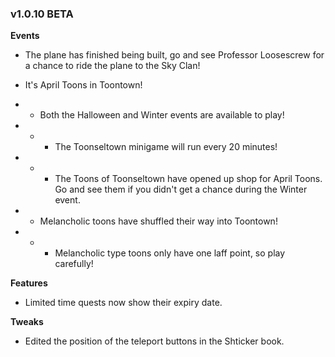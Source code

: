 ### v1.0.10 BETA

**Events**
- The plane has finished being built, go and see Professor Loosescrew for a chance to ride the plane to the Sky Clan!

- It's April Toons in Toontown!
- - Both the Halloween and Winter events are available to play!
- - - The Toonseltown minigame will run every 20 minutes!
- - - The Toons of Toonseltown have opened up shop for April Toons. Go and see them if you didn't get a chance during the Winter event.
- - Melancholic toons have shuffled their way into Toontown!
- - - Melancholic type toons only have one laff point, so play carefully!

**Features**
- Limited time quests now show their expiry date.

**Tweaks**
- Edited the position of the teleport buttons in the Shticker book.
